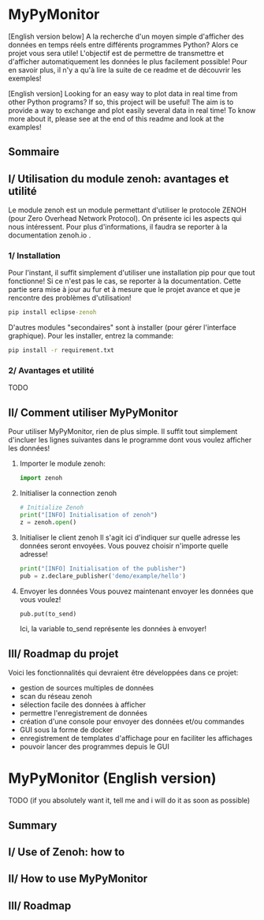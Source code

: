 # MyPyMonitor
[English version below]
A la recherche d'un moyen simple d'afficher des données en temps réels entre différents programmes Python? Alors ce projet vous sera utile! L'objectif est de permettre de transmettre et d'afficher automatiquement les données le plus facilement possible!
Pour en savoir plus, il n'y a qu'à lire la suite de ce readme et de découvrir les exemples!

[English version]
Looking for an easy way to plot data in real time from other Python programs? If so, this project will be useful! The aim is to provide a way to exchange and plot easily several data in real time!
To know more about it, please see at the end of this readme and look at the examples!

## Sommaire

## I/ Utilisation du module zenoh: avantages et utilité
Le module zenoh est un module permettant d'utiliser le protocole ZENOH (pour Zero Overhead Network Protocol). On présente ici les aspects qui nous intéressent. Pour plus d'informations, il faudra se reporter à la documentation zenoh.io .

### 1/ Installation
Pour l'instant, il suffit simplement d'utiliser une installation pip pour que tout fonctionne! Si ce n'est pas le cas, se reporter à la documentation. Cette partie sera mise à jour au fur et à mesure que le projet avance et que je rencontre des problèmes d'utilisation!

```cmd
pip install eclipse-zenoh
```

D'autres modules "secondaires" sont à installer (pour gérer l'interface graphique). Pour les installer, entrez la commande:
```cmd
pip install -r requirement.txt
```

### 2/ Avantages et utilité
TODO

## II/ Comment utiliser MyPyMonitor
Pour utiliser MyPyMonitor, rien de plus simple. Il suffit tout simplement d'incluer les lignes suivantes dans le programme dont vous voulez afficher les données!

1. Importer le module zenoh:
   ```python
   import zenoh
   ```

2. Initialiser la connection zenoh
   ```python
   # Initialize Zenoh
   print("[INFO] Initialisation of zenoh")
   z = zenoh.open()
   ```

3. Initialiser le client zenoh
   Il s'agit ici d'indiquer sur quelle adresse les données seront envoyées. Vous pouvez choisir n'importe quelle adresse!
   ```python
   print("[INFO] Initialisation of the publisher")
   pub = z.declare_publisher('demo/example/hello')
   ```

4. Envoyer les données
   Vous pouvez maintenant envoyer les données que vous voulez!
   ```python
   pub.put(to_send)
   ```
   Ici, la variable to_send représente les données à envoyer!

## III/ Roadmap du projet
Voici les fonctionnalités qui devraient être développées dans ce projet:
- gestion de sources multiples de données
- scan du réseau zenoh
- sélection facile des données à afficher
- permettre l'enregistrement de données
- création d'une console pour envoyer des données et/ou commandes
- GUI sous la forme de docker
- enregistrement de templates d'affichage pour en faciliter les affichages
- pouvoir lancer des programmes depuis le GUI

# MyPyMonitor (English version)
TODO (if you absolutely want it, tell me and i will do it as soon as possible)
## Summary

## I/ Use of Zenoh: how to

## II/ How to use MyPyMonitor

## III/ Roadmap